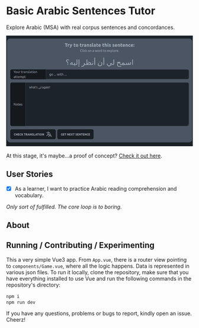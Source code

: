# Basic Arabic Sentences Tutor

Explore Arabic (MSA) with real corpus sentences and concordances. 


![Screenshot of the app](app_screenshot.png)

At this stage, it's maybe...a proof of concept? [Check it out here](https://arabic-concordances.koljapluemer.com/).

## User Stories

- [x] As a learner, I want to practice Arabic reading comprehension and vocabulary.

*Only sort of fulfilled. The core loop is to boring.*

## About


## Running / Contributing / Experimenting

This a very simple Vue3 app. From `App.vue`, there is a router view pointing to `components/Game.vue`, where all the logic happens. Data is represented in various json files. To run it locally, clone the repository, make sure that you have everything installed to use Vue and run the following commands in the repository's directory:

```
npm i
npm run dev
```

If you have any questions, problems or bugs to report, kindly open an issue. Cheerz!